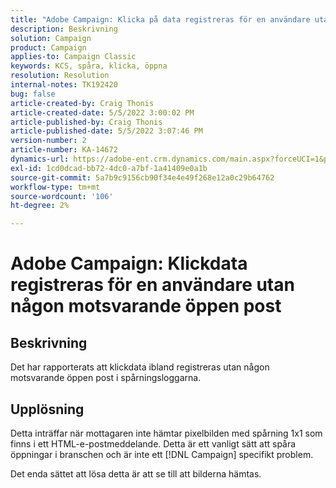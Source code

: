 ```yaml
---
title: "Adobe Campaign: Klicka på data registreras för en användare utan någon motsvarande öppen post"
description: Beskrivning
solution: Campaign
product: Campaign
applies-to: Campaign Classic
keywords: KCS, spåra, klicka, öppna
resolution: Resolution
internal-notes: TK192420
bug: false
article-created-by: Craig Thonis
article-created-date: 5/5/2022 3:00:02 PM
article-published-by: Craig Thonis
article-published-date: 5/5/2022 3:07:46 PM
version-number: 2
article-number: KA-14672
dynamics-url: https://adobe-ent.crm.dynamics.com/main.aspx?forceUCI=1&pagetype=entityrecord&etn=knowledgearticle&id=b4473908-84cc-ec11-a7b5-6045bd00d995
exl-id: 1cd0dcad-bb72-4dc0-a7bf-1a41409e0a1b
source-git-commit: 5a7b9c9156cb90f34e4e49f268e12a0c29b64762
workflow-type: tm+mt
source-wordcount: '106'
ht-degree: 2%

---
```


# Adobe Campaign: Klickdata registreras för en användare utan någon motsvarande öppen post

## Beskrivning

Det har rapporterats att klickdata ibland registreras utan någon motsvarande öppen post i spårningsloggarna.

## Upplösning


Detta inträffar när mottagaren inte hämtar pixelbilden med spårning 1x1 som finns i ett HTML-e-postmeddelande. Detta är ett vanligt sätt att spåra öppningar i branschen och är inte ett [!DNL Campaign] specifikt problem.

Det enda sättet att lösa detta är att se till att bilderna hämtas.
